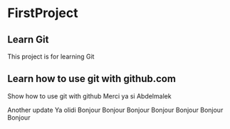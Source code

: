 # FirstProject

## Learn Git 
This project is for learning Git

## Learn how to use git with github.com 
Show how to use git with github
  Merci ya si Abdelmalek

  Another update 
  Ya olidi
Bonjour
Bonjour
Bonjour
Bonjour
Bonjour
Bonjour
Bonjour
